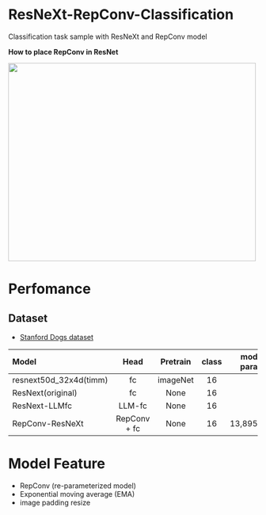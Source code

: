 # ResNeXt-RepConv-Classification
Classification task sample with ResNeXt and RepConv model 


<b>How to place RepConv in ResNet</b>

<img src="https://github.com/madara-tribe/onnxed-RepConv-ResNeXt/assets/48679574/c624c06c-5e2b-42a6-8515-a8f4a4f8eac8" width="500px" height="400px"/>

# Perfomance

## Dataset
- [Stanford Dogs dataset](http://vision.stanford.edu/aditya86/ImageNetDogs/)


| Model | Head | Pretrain | class | model param | accuracy |
| :---         |     :---:      |     :---:      |     :---:      |     :---:      |         ---: |
| resnext50d_32x4d(timm) | fc | imageNet | 16 | | %|
| ResNext(original) | fc | None| 16  | | %|
| ResNext-LLMfc | LLM-fc | None| 16  | | %|
| RepConv-ResNeXt | RepConv + fc | None | 16  |13,895,408| %|

# Model Feature
- RepConv (re-parameterized model)
- Exponential moving average (EMA)
- image padding resize
